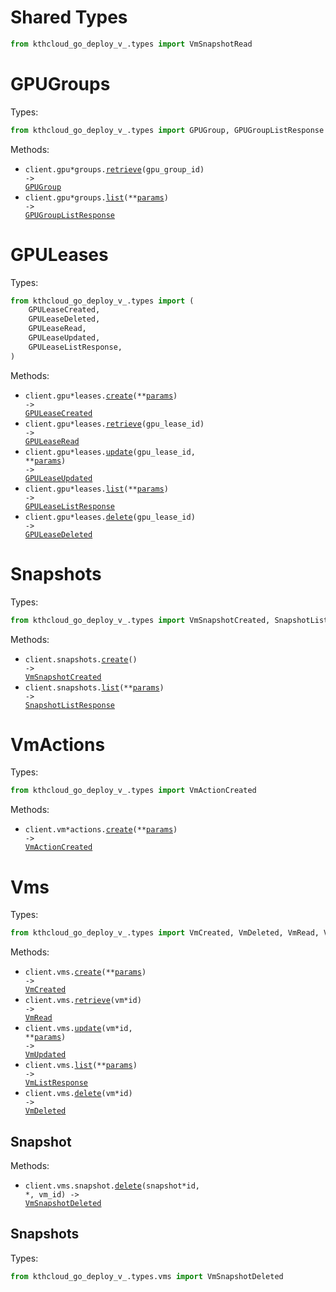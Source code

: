 # Shared Types

```python
from kthcloud_go_deploy_v_.types import VmSnapshotRead
```

# GPUGroups

Types:

```python
from kthcloud_go_deploy_v_.types import GPUGroup, GPUGroupListResponse
```

Methods:

- <code title="get /v2/gpuGroups/{gpuGroupId}">client.gpu*groups.<a href="./src/kthcloud_go_deploy_v*/resources/gpu*groups.py">retrieve</a>(gpu_group_id) -> <a href="./src/kthcloud_go_deploy_v*/types/gpu_group.py">GPUGroup</a></code>
- <code title="get /v2/gpuGroups">client.gpu*groups.<a href="./src/kthcloud_go_deploy_v*/resources/gpu*groups.py">list</a>(\*\*<a href="src/kthcloud_go_deploy_v*/types/gpu*group_list_params.py">params</a>) -> <a href="./src/kthcloud_go_deploy_v*/types/gpu_group_list_response.py">GPUGroupListResponse</a></code>

# GPULeases

Types:

```python
from kthcloud_go_deploy_v_.types import (
    GPULeaseCreated,
    GPULeaseDeleted,
    GPULeaseRead,
    GPULeaseUpdated,
    GPULeaseListResponse,
)
```

Methods:

- <code title="post /v2/gpuLeases">client.gpu*leases.<a href="./src/kthcloud_go_deploy_v*/resources/gpu*leases.py">create</a>(\*\*<a href="src/kthcloud_go_deploy_v*/types/gpu*lease_create_params.py">params</a>) -> <a href="./src/kthcloud_go_deploy_v*/types/gpu_lease_created.py">GPULeaseCreated</a></code>
- <code title="get /v2/gpuLeases/{gpuLeaseId}">client.gpu*leases.<a href="./src/kthcloud_go_deploy_v*/resources/gpu*leases.py">retrieve</a>(gpu_lease_id) -> <a href="./src/kthcloud_go_deploy_v*/types/gpu_lease_read.py">GPULeaseRead</a></code>
- <code title="post /v2/gpuLeases/{gpuLeaseId}">client.gpu*leases.<a href="./src/kthcloud_go_deploy_v*/resources/gpu*leases.py">update</a>(gpu_lease_id, \*\*<a href="src/kthcloud_go_deploy_v*/types/gpu*lease_update_params.py">params</a>) -> <a href="./src/kthcloud_go_deploy_v*/types/gpu_lease_updated.py">GPULeaseUpdated</a></code>
- <code title="get /v2/gpuLeases">client.gpu*leases.<a href="./src/kthcloud_go_deploy_v*/resources/gpu*leases.py">list</a>(\*\*<a href="src/kthcloud_go_deploy_v*/types/gpu*lease_list_params.py">params</a>) -> <a href="./src/kthcloud_go_deploy_v*/types/gpu_lease_list_response.py">GPULeaseListResponse</a></code>
- <code title="delete /v2/gpuLeases/{gpuLeaseId}">client.gpu*leases.<a href="./src/kthcloud_go_deploy_v*/resources/gpu*leases.py">delete</a>(gpu_lease_id) -> <a href="./src/kthcloud_go_deploy_v*/types/gpu_lease_deleted.py">GPULeaseDeleted</a></code>

# Snapshots

Types:

```python
from kthcloud_go_deploy_v_.types import VmSnapshotCreated, SnapshotListResponse
```

Methods:

- <code title="post /v2/snapshots">client.snapshots.<a href="./src/kthcloud_go_deploy_v_/resources/snapshots.py">create</a>() -> <a href="./src/kthcloud_go_deploy_v_/types/vm_snapshot_created.py">VmSnapshotCreated</a></code>
- <code title="get /v2/snapshots">client.snapshots.<a href="./src/kthcloud_go_deploy_v_/resources/snapshots.py">list</a>(\*\*<a href="src/kthcloud_go_deploy_v_/types/snapshot_list_params.py">params</a>) -> <a href="./src/kthcloud_go_deploy_v_/types/snapshot_list_response.py">SnapshotListResponse</a></code>

# VmActions

Types:

```python
from kthcloud_go_deploy_v_.types import VmActionCreated
```

Methods:

- <code title="post /v2/vmActions">client.vm*actions.<a href="./src/kthcloud_go_deploy_v*/resources/vm*actions.py">create</a>(\*\*<a href="src/kthcloud_go_deploy_v*/types/vm*action_create_params.py">params</a>) -> <a href="./src/kthcloud_go_deploy_v*/types/vm_action_created.py">VmActionCreated</a></code>

# Vms

Types:

```python
from kthcloud_go_deploy_v_.types import VmCreated, VmDeleted, VmRead, VmUpdated, VmListResponse
```

Methods:

- <code title="post /v2/vms">client.vms.<a href="./src/kthcloud_go_deploy_v_/resources/vms/vms.py">create</a>(\*\*<a href="src/kthcloud_go_deploy_v_/types/vm_create_params.py">params</a>) -> <a href="./src/kthcloud_go_deploy_v_/types/vm_created.py">VmCreated</a></code>
- <code title="get /v2/vms/{vmId}">client.vms.<a href="./src/kthcloud_go_deploy_v_/resources/vms/vms.py">retrieve</a>(vm*id) -> <a href="./src/kthcloud_go_deploy_v*/types/vm_read.py">VmRead</a></code>
- <code title="post /v2/vms/{vmId}">client.vms.<a href="./src/kthcloud_go_deploy_v_/resources/vms/vms.py">update</a>(vm*id, \*\*<a href="src/kthcloud_go_deploy_v*/types/vm*update_params.py">params</a>) -> <a href="./src/kthcloud_go_deploy_v*/types/vm_updated.py">VmUpdated</a></code>
- <code title="get /v2/vms">client.vms.<a href="./src/kthcloud_go_deploy_v_/resources/vms/vms.py">list</a>(\*\*<a href="src/kthcloud_go_deploy_v_/types/vm_list_params.py">params</a>) -> <a href="./src/kthcloud_go_deploy_v_/types/vm_list_response.py">VmListResponse</a></code>
- <code title="delete /v2/vms/{vmId}">client.vms.<a href="./src/kthcloud_go_deploy_v_/resources/vms/vms.py">delete</a>(vm*id) -> <a href="./src/kthcloud_go_deploy_v*/types/vm_deleted.py">VmDeleted</a></code>

## Snapshot

Methods:

- <code title="delete /v2/vms/{vmId}/snapshot/{snapshotId}">client.vms.snapshot.<a href="./src/kthcloud_go_deploy_v_/resources/vms/snapshot.py">delete</a>(snapshot*id, \*, vm_id) -> <a href="./src/kthcloud_go_deploy_v*/types/vms/vm_snapshot_deleted.py">VmSnapshotDeleted</a></code>

## Snapshots

Types:

```python
from kthcloud_go_deploy_v_.types.vms import VmSnapshotDeleted
```
